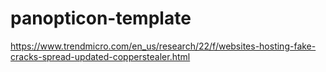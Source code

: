 # panopticon-template

https://www.trendmicro.com/en_us/research/22/f/websites-hosting-fake-cracks-spread-updated-copperstealer.html
